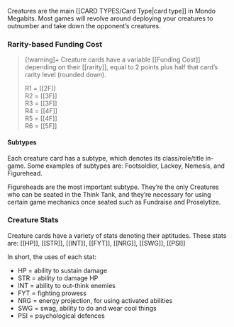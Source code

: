 Creatures are the main [[CARD TYPES/Card Type|card type]] in Mondo Megabits. Most games will revolve around deploying your creatures to outnumber and take down the opponent’s creatures. 

### Rarity-based Funding Cost

> [!warning]+ Creature cards have a variable [[Funding Cost]] depending on their [[rarity]], equal to 2 points plus half that card’s rarity level (rounded down).
>  
> R1 = [[2F]]  
> R2 = [[3F]]  
> R3 = [[3F]]  
> R4 = [[4F]]  
> R5 = [[4F]]  
> R6 = [[5F]]  


#### Subtypes 

Each creature card has a subtype, which denotes its class/role/title in-game.
Some examples of subtypes are: Footsoldier, Lackey, Nemesis, and Figurehead. 

Figureheads are the most important subtype. They’re the only Creatures who can be seated in the Think Tank, and they’re necessary for using certain game mechanics once seated such as Fundraise and Proselytize.

### Creature Stats

Creature cards have a variety of stats denoting their aptitudes.
 These stats are: [[HP]], [[STR]], [[INT]], [[FYT]], [[NRG]], [[SWG]], [[PSI]]

In short, the uses of each stat:
- HP = ability to sustain damage
- STR = ability to damage HP 
- INT = ability to out-think enemies
- FYT = fighting prowess 
- NRG = energy projection, for using activated abilities 
- SWG = swag, ability to do and wear cool things 
- PSI = psychological defences 
